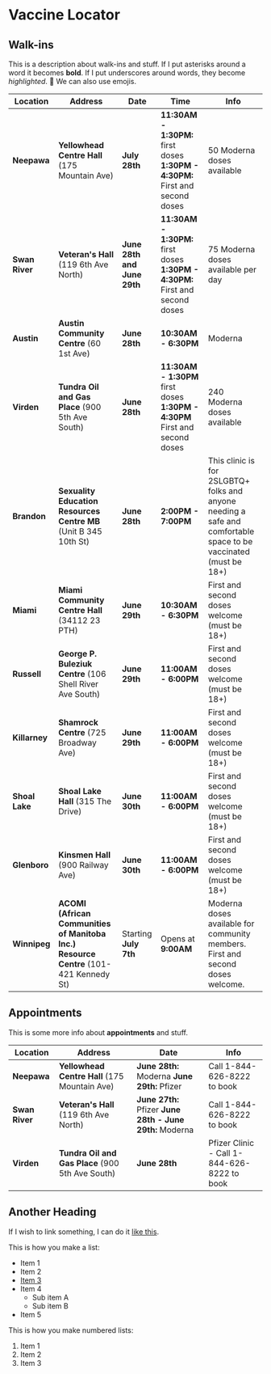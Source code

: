 # Vaccine Locator

## Walk-ins

This is a description about walk-ins and stuff. If I put asterisks around a word it becomes **bold**. If I put underscores around words, they become _highlighted_. 📍 We can also use emojis.

Location | Address | Date | Time | Info
--- | --- | --- | --- | --- 
**Neepawa** | **Yellowhead Centre Hall** (175 Mountain Ave) | **July 28th** | **11:30AM - 1:30PM:** first doses **1:30PM - 4:30PM:** First and second doses | 50 Moderna doses available
**Swan River** | **Veteran's Hall** (119 6th Ave North) | **June 28th and June 29th** | **11:30AM - 1:30PM:** first doses **1:30PM - 4:30PM:** First and second doses | 75 Moderna doses available per day
**Austin** | **Austin Community Centre** (60 1st Ave) | **June 28th** | **10:30AM - 6:30PM** | Moderna
**Virden** | **Tundra Oil and Gas Place** (900 5th Ave South) | **June 28th** | **11:30AM - 1:30PM** first doses **1:30PM - 4:30PM** First and second doses | 240 Moderna doses available
**Brandon** | **Sexuality Education Resources Centre MB** (Unit B 345 10th St) | **June 28th** | **2:00PM - 7:00PM** | This clinic is for 2SLGBTQ+ folks and anyone needing a safe and comfortable space to be vaccinated (must be 18+)
**Miami** | **Miami Community Centre Hall** (34112 23 PTH) | **June 29th** | **10:30AM - 6:30PM** | First and second doses welcome (must be 18+)
**Russell** | **George P. Buleziuk Centre** (106 Shell River Ave South) | **June 29th** | **11:00AM - 6:00PM** | First and second doses welcome (must be 18+)
**Killarney** | **Shamrock Centre** (725 Broadway Ave) | **June 29th** | **11:00AM - 6:00PM** | First and second doses welcome (must be 18+)
**Shoal Lake** | **Shoal Lake Hall** (315 The Drive) | **June 30th** | **11:00AM - 6:00PM** | First and second doses welcome (must be 18+)
**Glenboro** | **Kinsmen Hall** (900 Railway Ave) | **June 30th** | **11:00AM - 6:00PM** | First and second doses welcome (must be 18+)
**Winnipeg** | **ACOMI (African Communities of Manitoba Inc.) Resource Centre** (101-421 Kennedy St) | Starting **July 7th** | Opens at **9:00AM** | Moderna doses available for community members. First and second doses welcome.

## Appointments

This is some more info about **appointments** and stuff.

Location | Address | Date| Info
--- | --- | --- | ---
**Neepawa** | **Yellowhead Centre Hall** (175 Mountain Ave)| **June 28th:** Moderna **June 29th:** Pfizer | Call 1-844-626-8222 to book
**Swan River** | **Veteran's Hall** (119 6th Ave North) | **June 27th:** Pfizer **June 28th - June 29th:** Moderna | Call 1-844-626-8222 to book
**Virden** | **Tundra Oil and Gas Place** (900 5th Ave South) | **June 28th** | Pfizer Clinic - Call 1-844-626-8222 to book

## Another Heading

If I wish to link something, I can do it [like this](https://somesite.com/something/stuff/).

This is how you make a list:

- Item 1
- Item 2
- [Item 3](https://somesite.com/something/stuff/)
- Item 4
  - Sub item A
  - Sub item B
- Item 5

This is how you make numbered lists:

1. Item 1
2. Item 2
3. Item 3


